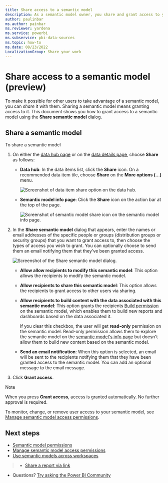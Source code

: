 ```yaml
---
title: Share access to a semantic model
description: As a semantic model owner, you share and grant access to your semantic models so that others can use them. Learn how to grant access to your semantic models.
author: paulinbar
ms.author: painbar
ms.reviewer: yardena
ms.service: powerbi
ms.subservice: pbi-data-sources
ms.topic: how-to
ms.date: 08/23/2022
LocalizationGroup: Share your work
---
```

# Share access to a semantic model (preview)

To make it possible for other users to take advantage of a semantic model, you can *share* it with them. Sharing a semantic model means granting access to it. This document shows you how to grant access to a semantic model using the **Share semantic model** dialog.

## Share a semantic model

To share a semantic model

1. On either the [data hub page](service-data-hub.md#find-the-data-you-need) or on the [data details page](service-data-details-page.md), choose **Share** as follows:

    * **Data  hub**: In the data items list, click the **Share** icon. On a recommended data item tile, choose **Share** on the **More options (…)** menu.

        ![Screenshot of data item share option on the data hub.](media/service-datasets-share/power-bi-dataset-share-dataset.png)

    * **Semantic model info page**: Click the **Share** icon on the action bar at the top of the page.

        ![Screenshot of semantic model share icon on the semantic model info page.](media/service-datasets-share/power-bi-dataset-share-icon.png)

1. In the **Share semantic model** dialog that appears, enter the names or email addresses of the specific people or groups (distribution groups or security groups) that you want to grant access to, then choose the types of access you wish to grant. You can optionally choose to send them an email notifying them that they've been granted access.

    ![Screenshot of the Share semantic model dialog.](media/service-datasets-share/power-bi-dataset-grant-access-dialog.png)

    * **Allow allow recipients to modify this semantic model**: This option allows the recipients to modify the semantic model.
    * **Allow recipients to share this semantic model**: This option allows the recipients to grant access to other users via sharing.
    * **Allow recipients to build content with the data associated with this semantic model**: This option grants the recipients [Build permission](service-datasets-build-permissions.md) on the semantic model, which enables them to build new reports and dashboards based on the data associated it.

        If you clear this checkbox, the user will get **read-only** permission on the semantic model. Read-only permission allows them to explore the semantic model on the [semantic model's info page](service-dataset-details-page.md) but doesn't allow them to build new content based on the semantic model.
    * **Send an email notification**: When this option is selected, an email will be sent to the recipients notifying them that they have been granted access to the semantic model. You can add an optional message to the email message.

1. Click **Grant access**.

> [!NOTE]
> When you press **Grant access**, access is granted automatically. No further approval is required. 

To monitor, change, or remove user access to your semantic model, see [Manage semantic model access permissions](service-datasets-manage-access-permissions.md).

## Next steps

* [Semantic model permissions](service-datasets-permissions.md)
* [Manage semantic model access permissions](service-datasets-manage-access-permissions.md)
* [Use semantic models across workspaces](service-datasets-across-workspaces.md)
>* [Share a report via link](../collaborate-share/service-share-dashboards.md#share-a-report-via-link)
* Questions? [Try asking the Power BI Community](https://community.powerbi.com/)

